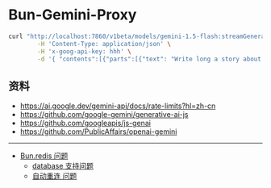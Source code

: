 # Bun-Gemini-Proxy

```bash
curl "http://localhost:7860/v1beta/models/gemini-1.5-flash:streamGenerateContent?alt=sse" \
        -H 'Content-Type: application/json' \
        -H 'x-goog-api-key: hhh' \
        -d '{ "contents":[{"parts":[{"text": "Write long a story about a magic backpack."}]}]}'
```

## 资料

- https://ai.google.dev/gemini-api/docs/rate-limits?hl=zh-cn
- https://github.com/google-gemini/generative-ai-js
- https://github.com/googleapis/js-genai
- https://github.com/PublicAffairs/openai-gemini

---

- [Bun.redis 问题](https://github.com/oven-sh/bun/issues?q=label%3Aredis%20state%3Aopen)
  - [database 支持问题](https://github.com/oven-sh/bun/issues/19126)
  - [自动重连 问题](https://github.com/oven-sh/bun/issues/19131)
